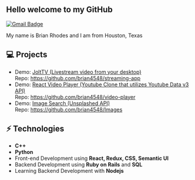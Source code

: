 <h2> Hello welcome to my GitHub</h2>

[![Gmail Badge](https://img.shields.io/badge/-Gmail-Red?style=flat-square&logo=Gmail&logoColor=white&link=mailto:brianr4548@gmail.com)](mailto:brianr4548@gmail.com)

My name is Brian Rhodes and I am from Houston, Texas

## 💻 Projects
* Demo: [JoltTV (Livestream video from your desktop)](https://streaming-app-teal.vercel.app//)<br/>
  Repo: https://github.com/brian4548/streaming-app
* Demo: [React Video Player (Youtube Clone that utilizes Youtube Data v3 API)](https://video-player-rmnb8owyc-brian4548.vercel.app/)<br/>
  Repo: https://github.com/brian4548/video-player
* Demo: [Image Search (Unsplashed API)](https://images-khss97b8y-brian4548.vercel.app/)<br/>
  Repo: https://github.com/brian4548/Images
  
## ⚡ Technologies 
- **C++**
- **Python**
- Front-end Development using **React, Redux, CSS, Semantic UI**
- Backend Development using **Ruby on Rails** and **SQL**
- Learning Backend Development with **Nodejs**
